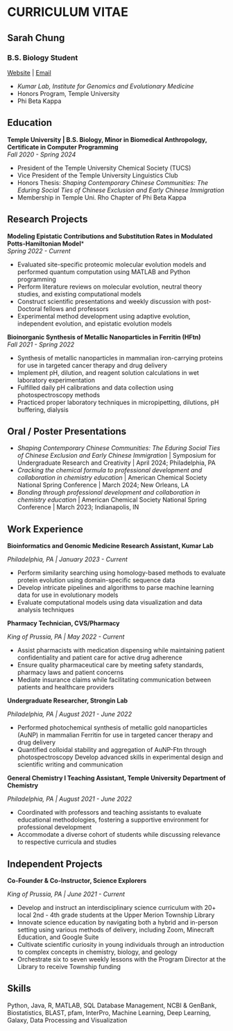 # **CURRICULUM VITAE**
## **Sarah Chung**
### **B.S. Biology Student**
[Website](LINK) | [Email](schung@temple.edu)
- _Kumar Lab, Institute for Genomics and Evolutionary Medicine_
- Honors Program, Temple University
- Phi Beta Kappa

## Education
**Temple University | B.S. Biology, Minor in Biomedical Anthropology, Certificate in Computer Programming**
<br>*Fall 2020 - Spring 2024*

- President of the Temple University Chemical Society (TUCS)
- Vice President of the Temple University Linguistics Club
- Honors Thesis: _Shaping Contemporary Chinese Communities: The Eduring Social Ties of Chinese Exclusion and Early Chinese Immigration_
- Membership in Temple Uni. Rho Chapter of Phi Beta Kappa


## Research Projects
**Modeling Epistatic Contributions and Substitution Rates in Modulated Potts-Hamiltonian Model***
<br>*Spring 2022 - Current*

- Evaluated site-specific proteomic molecular evolution models and performed quantum computation using MATLAB and Python programming
- Perform literature reviews on molecular evolution, neutral theory studies, and existing computational models
- Construct scientific presentations and weekly discussion with post-Doctoral fellows and professors
- Experimental method development using adaptive evolution, independent evolution, and epistatic evolution models

**Bioinorganic Synthesis of Metallic Nanoparticles in Ferritin (HFtn)**
<br>*Fall 2021 - Spring 2022*
- Synthesis of metallic nanoparticles in mammalian iron-carrying proteins for use in targeted cancer therapy and drug delivery
- Implement pH, dilution, and reagent solution calculations in wet laboratory experimentation
- Fulfilled daily pH calibrations and data collection using photospectroscopy methods
- Practiced proper laboratory techniques in micropipetting, dilutions, pH buffering, dialysis

## Oral / Poster Presentations																				
- _Shaping Contemporary Chinese Communities: The Eduring Social Ties of Chinese Exclusion and Early Chinese Immigration_ | Symposium for Undergraduate Research and Creativity | April 2024; Philadelphia, PA
- _Cracking the chemical formula to professional development and collaboration in chemistry education_ | American Chemical Society National Spring Conference | March 2024; New Orleans, LA
- _Bonding through professional development and collaboration in chemistry education_ | American Chemical Society National Spring Conference | March 2023; Indianapolis, IN


## Work Experience				

**Bioinformatics and Genomic Medicine Research Assistant, Kumar Lab** 

*Philadelphia, PA | January 2023 - Current*
- Perform similarity searching using homology-based methods to evaluate protein evolution using domain-specific sequence data
- Develop intricate pipelines and algorithms to parse machine learning data for use in evolutionary models
- Evaluate computational models using data visualization and data analysis techniques

**Pharmacy Technician, CVS/Pharmacy** 

*King of Prussia, PA | May 2022 - Current*
- Assist pharmacists with medication dispensing while maintaining patient confidentiality and patient care for active drug adherence
- Ensure quality pharmaceutical care by meeting safety standards, pharmacy laws and patient concerns
- Mediate insurance claims while facilitating communication between patients and healthcare providers

**Undergraduate Researcher, Strongin Lab** 

*Philadelphia, PA | August 2021 - June 2022*
- Performed photochemical synthesis of metallic gold nanoparticles (AuNP) in mammalian Ferritin for use in targeted cancer therapy and drug delivery
- Quantified colloidal stability and aggregation of AuNP-Ftn through photospectroscopy
Develop advanced skills in experimental design and scientific writing and communication

**General Chemistry I Teaching Assistant, Temple University Department of Chemistry** 

*Philadelphia, PA | August 2021 - June 2022*
- Coordinated with professors and teaching assistants to evaluate educational methodologies, fostering a supportive environment for professional development
- Accommodate a diverse cohort of students while discussing relevance to respective curricula and studies


## Independent Projects
**Co-Founder & Co-Instructor, Science Explorers** 

*King of Prussia, PA | June 2021 - Current*
- Develop and instruct an interdisciplinary science curriculum with 20+ local 2nd - 4th grade students at the Upper Merion Township Library
- Innovate science education by navigating both a hybrid and in-person setting using various methods of delivery, including Zoom, Minecraft Education, and Google Suite
- Cultivate scientific curiosity in young individuals through an introduction to complex concepts in chemistry, biology, and geology
- Orchestrate six to seven weekly lessons with the Program Director at the Library to receive Township funding


## Skills
Python, Java, R, MATLAB, SQL Database Management, NCBI & GenBank, Biostatistics, BLAST, pfam, InterPro, Machine Learning, Deep Learning, Galaxy, Data Processing and Visualization


